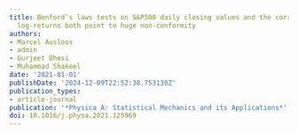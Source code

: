 ```yaml
---
title: Benford’s laws tests on S&P500 daily closing values and the corresponding daily
  log-returns both point to huge non-conformity
authors:
- Marcel Ausloos
- admin
- Gurjeet Dhesi
- Muhammad Shakeel
date: '2021-01-01'
publishDate: '2024-12-09T22:52:38.753130Z'
publication_types:
- article-journal
publication: '*Physica A: Statistical Mechanics and its Applications*'
doi: 10.1016/j.physa.2021.125969
---
```

